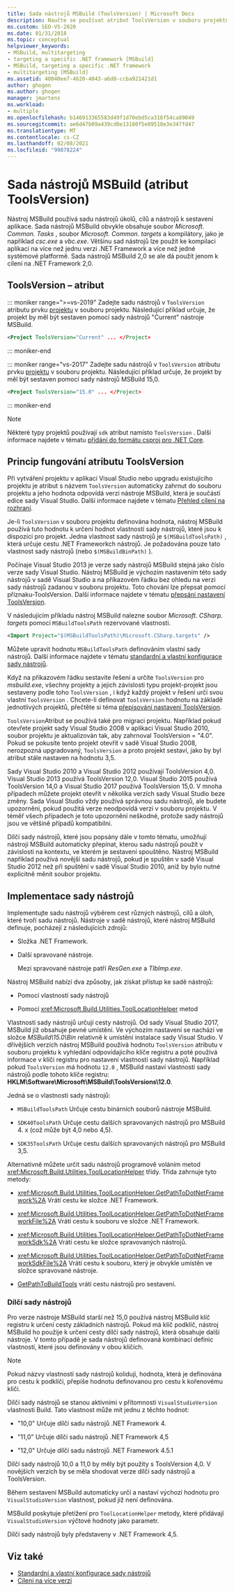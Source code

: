 ```yaml
---
title: Sada nástrojů MSBuild (ToolsVersion) | Microsoft Docs
description: Naučte se používat atribut ToolsVersion v souboru projektu MSBuild k určení sady nástrojů úkolů, cílů a nástrojů k sestavení aplikace.
ms.custom: SEO-VS-2020
ms.date: 01/31/2018
ms.topic: conceptual
helpviewer_keywords:
- MSBuild, multitargeting
- targeting a specific .NET framework [MSBuild]
- MSBuild, targeting a specific .NET framework
- multitargeting [MSBuild]
ms.assetid: 40040ee7-4620-4043-a6d8-ccba921421d1
author: ghogen
ms.author: ghogen
manager: jmartens
ms.workload:
- multiple
ms.openlocfilehash: b146913365583d49f1d70ebd5ca316f54ca89049
ms.sourcegitcommit: ae6d47b09a439cd0e13180f5e89510e3e347fd47
ms.translationtype: MT
ms.contentlocale: cs-CZ
ms.lasthandoff: 02/08/2021
ms.locfileid: "99878224"
---
```

# <a name="msbuild-toolset-toolsversion"></a>Sada nástrojů MSBuild (atribut ToolsVersion)

Nástroj MSBuild používá sadu nástrojů úkolů, cílů a nástrojů k sestavení aplikace. Sada nástrojů MSBuild obvykle obsahuje soubor *Microsoft. Common. Tasks* , soubor *Microsoft. Common. targets* a kompilátory, jako je například *csc.exe* a *vbc.exe*. Většinu sad nástrojů lze použít ke kompilaci aplikací na více než jednu verzi .NET Framework a více než jedné systémové platformě. Sada nástrojů MSBuild 2,0 se ale dá použít jenom k cílení na .NET Framework 2,0.

## <a name="toolsversion-attribute"></a>ToolsVersion – atribut

::: moniker range=">=vs-2019"
 Zadejte sadu nástrojů v `ToolsVersion` atributu prvku [projektu](../msbuild/project-element-msbuild.md) v souboru projektu. Následující příklad určuje, že projekt by měl být sestaven pomocí sady nástrojů "Current" nástroje MSBuild.

```xml
<Project ToolsVersion="Current" ... </Project>
```

::: moniker-end

::: moniker range="vs-2017"
 Zadejte sadu nástrojů v `ToolsVersion` atributu prvku [projektu](../msbuild/project-element-msbuild.md) v souboru projektu. Následující příklad určuje, že projekt by měl být sestaven pomocí sady nástrojů MSBuild 15,0.

```xml
<Project ToolsVersion="15.0" ... </Project>
```

::: moniker-end

> [!NOTE]
> Některé typy projektů používají `sdk` atribut namísto `ToolsVersion` . Další informace najdete v tématu [přidání do formátu csproj pro .NET Core](/dotnet/core/tools/csproj).

## <a name="how-the-toolsversion-attribute-works"></a>Princip fungování atributu ToolsVersion

 Při vytváření projektu v aplikaci Visual Studio nebo upgradu existujícího projektu je atribut s názvem `ToolsVersion` automaticky zahrnut do souboru projektu a jeho hodnota odpovídá verzi nástroje MSBuild, která je součástí edice sady Visual Studio. Další informace najdete v tématu [Přehled cílení na rozhraní](../ide/visual-studio-multi-targeting-overview.md).

 Je-li `ToolsVersion` v souboru projektu definována hodnota, nástroj MSBuild používá tuto hodnotu k určení hodnot vlastností sady nástrojů, které jsou k dispozici pro projekt. Jedna vlastnost sady nástrojů je `$(MSBuildToolsPath)` , která určuje cestu .NET Frameworkch nástrojů. Je požadována pouze tato vlastnost sady nástrojů (nebo `$(MSBuildBinPath)` ).

 Počínaje Visual Studio 2013 je verze sady nástrojů MSBuild stejná jako číslo verze sady Visual Studio. Nástroj MSBuild je výchozím nastavením této sady nástrojů v sadě Visual Studio a na příkazovém řádku bez ohledu na verzi sady nástrojů zadanou v souboru projektu.  Toto chování lze přepsat pomocí příznaku-ToolsVersion. Další informace najdete v tématu [přepsání nastavení ToolsVersion](../msbuild/overriding-toolsversion-settings.md).

 V následujícím příkladu nástroj MSBuild nalezne soubor *Microsoft. CSharp. targets* pomocí `MSBuildToolsPath` rezervované vlastnosti.

```xml
<Import Project="$(MSBuildToolsPath)\Microsoft.CSharp.targets" />
```

 Můžete upravit hodnotu `MSBuildToolsPath` definováním vlastní sady nástrojů. Další informace najdete v tématu [standardní a vlastní konfigurace sady nástrojů](../msbuild/standard-and-custom-toolset-configurations.md).

 Když na příkazovém řádku sestavíte řešení a určíte `ToolsVersion` pro *msbuild.exe*, všechny projekty a jejich závislosti typu projekt-projekt jsou sestaveny podle toho `ToolsVersion` , i když každý projekt v řešení určí svou vlastní `ToolsVersion` . Chcete-li definovat `ToolsVersion` hodnotu na základě jednotlivých projektů, přečtěte si téma [přepisování nastavení ToolsVersion](../msbuild/overriding-toolsversion-settings.md).

 `ToolsVersion`Atribut se používá také pro migraci projektu. Například pokud otevřete projekt sady Visual Studio 2008 v aplikaci Visual Studio 2010, soubor projektu je aktualizován tak, aby zahrnoval ToolsVersion = "4.0". Pokud se pokusíte tento projekt otevřít v sadě Visual Studio 2008, nerozpozná upgradovaný, `ToolsVersion` a proto projekt sestaví, jako by byl atribut stále nastaven na hodnotu 3,5.

 Sady Visual Studio 2010 a Visual Studio 2012 používají ToolsVersion 4,0. Visual Studio 2013 používá ToolsVersion 12,0. Visual Studio 2015 používá ToolsVersion 14,0 a Visual Studio 2017 používá ToolsVersion 15,0. V mnoha případech můžete projekt otevřít v několika verzích sady Visual Studio beze změny. Sada Visual Studio vždy používá správnou sadu nástrojů, ale budete upozorněni, pokud použitá verze neodpovídá verzi v souboru projektu. V téměř všech případech je toto upozornění neškodné, protože sady nástrojů jsou ve většině případů kompatibilní.

 Dílčí sady nástrojů, které jsou popsány dále v tomto tématu, umožňují nástroji MSBuild automaticky přepínat, kterou sadu nástrojů použít v závislosti na kontextu, ve kterém je sestavení spouštěno. Nástroj MSBuild například používá novější sadu nástrojů, pokud je spuštěn v sadě Visual Studio 2012 než při spuštění v sadě Visual Studio 2010, aniž by bylo nutné explicitně měnit soubor projektu.

## <a name="toolset-implementation"></a>Implementace sady nástrojů

 Implementujte sadu nástrojů výběrem cest různých nástrojů, cílů a úloh, které tvoří sadu nástrojů. Nástroje v sadě nástrojů, které nástroj MSBuild definuje, pocházejí z následujících zdrojů:

- Složka .NET Framework.

- Další spravované nástroje.

  Mezi spravované nástroje patří *ResGen.exe* a *TlbImp.exe*.

Nástroj MSBuild nabízí dva způsoby, jak získat přístup ke sadě nástrojů:

- Pomocí vlastností sady nástrojů

- Pomocí <xref:Microsoft.Build.Utilities.ToolLocationHelper> metod

Vlastnosti sady nástrojů určují cesty nástrojů. Od sady Visual Studio 2017, MSBuild již obsahuje pevné umístění. Ve výchozím nastavení se nachází ve složce *MSBuild\15.0\Bin* relativně k umístění instalace sady Visual Studio. V dřívějších verzích nástroj MSBuild používá hodnotu `ToolsVersion` atributu v souboru projektu k vyhledání odpovídajícího klíče registru a poté používá informace v klíči registru pro nastavení vlastností sady nástrojů. Například pokud `ToolsVersion` má hodnotu `12.0` , MSBuild nastaví vlastnosti sady nástrojů podle tohoto klíče registru: **HKLM\Software\Microsoft\MSBuild\ToolsVersions\12.0**.

 Jedná se o vlastnosti sady nástrojů:

- `MSBuildToolsPath` Určuje cestu binárních souborů nástroje MSBuild.

- `SDK40ToolsPath` Určuje cestu dalších spravovaných nástrojů pro MSBuild 4. x (což může být 4,0 nebo 4,5).

- `SDK35ToolsPath` Určuje cestu dalších spravovaných nástrojů pro MSBuild 3,5.

Alternativně můžete určit sadu nástrojů programově voláním metod <xref:Microsoft.Build.Utilities.ToolLocationHelper> třídy. Třída zahrnuje tyto metody:

- <xref:Microsoft.Build.Utilities.ToolLocationHelper.GetPathToDotNetFramework%2A> Vrátí cestu ke složce .NET Framework.

- <xref:Microsoft.Build.Utilities.ToolLocationHelper.GetPathToDotNetFrameworkFile%2A> Vrátí cestu k souboru ve složce .NET Framework.

- <xref:Microsoft.Build.Utilities.ToolLocationHelper.GetPathToDotNetFrameworkSdk%2A> Vrátí cestu ke složce spravovaných nástrojů.

- <xref:Microsoft.Build.Utilities.ToolLocationHelper.GetPathToDotNetFrameworkSdkFile%2A> Vrátí cestu k souboru, který je obvykle umístěn ve složce spravované nástroje.

- [GetPathToBuildTools](/previous-versions/visualstudio/visual-studio-2013/dn251121(v=vs.121)) vrátí cestu nástrojů pro sestavení.

### <a name="sub-toolsets"></a>Dílčí sady nástrojů

 Pro verze nástroje MSBuild starší než 15,0 používá nástroj MSBuild klíč registru k určení cesty základních nástrojů. Pokud má klíč podklíč, nástroj MSBuild ho použije k určení cesty dílčí sady nástrojů, která obsahuje další nástroje. V tomto případě je sada nástrojů definovaná kombinací definic vlastností, které jsou definovány v obou klíčích.

> [!NOTE]
> Pokud názvy vlastností sady nástrojů kolidují, hodnota, která je definována pro cestu k podklíči, přepíše hodnotu definovanou pro cestu k kořenovému klíči.

 Dílčí sady nástrojů se stanou aktivními v přítomnosti `VisualStudioVersion` vlastnosti Build. Tato vlastnost může mít jednu z těchto hodnot:

- "10,0" Určuje dílčí sadu nástrojů .NET Framework 4.

- "11,0" Určuje dílčí sadu nástrojů .NET Framework 4,5

- "12,0" Určuje dílčí sadu nástrojů .NET Framework 4.5.1

Dílčí sady nástrojů 10,0 a 11,0 by měly být použity s ToolsVersion 4,0. V novějších verzích by se měla shodovat verze dílčí sady nástrojů a ToolsVersion.

Během sestavení MSBuild automaticky určí a nastaví výchozí hodnotu pro `VisualStudioVersion` vlastnost, pokud již není definována.

MSBuild poskytuje přetížení pro `ToolLocationHelper` metody, které přidávají `VisualStudioVersion` výčtové hodnoty jako parametr.

Dílčí sady nástrojů byly představeny v .NET Framework 4,5.

## <a name="see-also"></a>Viz také

- [Standardní a vlastní konfigurace sady nástrojů](../msbuild/standard-and-custom-toolset-configurations.md)
- [Cílení na více verzí](../msbuild/msbuild-multitargeting-overview.md)
